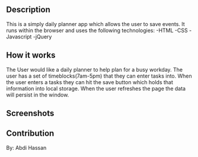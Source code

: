 ## Description
This is a simply daily planner app which allows the user to save events. It runs within the browser and uses the following technologies:
-HTML
-CSS
-Javascript
-jQuery

## How it works
The User would like a daily planner to help plan for a busy workday. The user has a set of timeblocks(7am-5pm) that they can enter tasks into. When the user enters a tasks they can hit the save button which holds that information into local storage. When the user refreshes the page the data will persist in the window.

## Screenshots 






## Contribution

By: Abdi Hassan